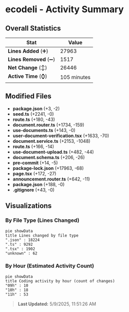 # ecodeli - Activity Summary 

## Overall Statistics

| Stat                   | Value                                                             |
| ---------------------- | ----------------------------------------------------------------- |
| **Lines Added** (➕)   | 27963                                          |
| **Lines Removed** (➖) | 1517                                        |
| **Net Change** (↕)    | 26446                |
| **Active Time** (⌚)   | 105 minutes |


## Modified Files
- **package.json** (+3, -2)
- **seed.ts** (+2241, -0)
- **route.ts** (+180, -43)
- **document.router.ts** (+1734, -159)
- **use-documents.ts** (+143, -0)
- **user-document-verification.tsx** (+1633, -70)
- **document.service.ts** (+2153, -1048)
- **route.ts** (+166, -14)
- **use-document-upload.ts** (+482, -44)
- **document.schema.ts** (+206, -26)
- **pre-commit** (+14, -5)
- **package-lock.json** (+17963, -68)
- **page.tsx** (+172, -27)
- **announcement.router.ts** (+642, -11)
- **package.json** (+188, -0)
- **.gitignore** (+43, -0)

## Visualizations

### By File Type (Lines Changed)

```mermaid
pie showData
title Lines changed by file type
".json" : 18224
".ts" : 9292
".tsx" : 1902
"unknown" : 62
```

### By Hour (Estimated Activity Count)

```mermaid
pie showData
title Coding activity by hour (count of changes)
"09h" : 10
"10h" : 18
"11h" : 53
```


> **Last Updated:** 5/9/2025, 11:51:26 AM